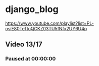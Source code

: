# django_blog

https://www.youtube.com/playlist?list=PL-osiE80TeTtoQCKZ03TU5fNfx2UY6U4p

## Video 13/17

### Paused at 00:00:00
